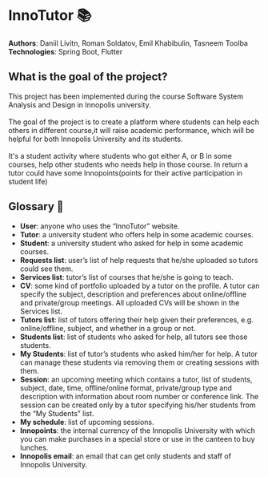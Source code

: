 # InnoTutor 📚
**Authors**: Daniil Livitn, Roman Soldatov, Emil Khabibulin, Tasneem Toolba
<br>
**Technologies**: Spring Boot, Flutter
## What is the goal of the project?
This project has been implemented during the course Software System Analysis and Design in Innopolis university.
<br>
<br>
The goal of the project is to create a platform where students can help each others in different course,it will raise academic performance, which will be helpful for both Innopolis University and its students.  
<br>
It's a student activity where students who got either A, or B in some courses, help other students who needs help in those course. In return a tutor could have some Innopoints(points for their active participation in student life)
<br>
## Glossary 📝
* **User**: anyone who uses the “InnoTutor” website.
* **Tutor**: a university student who offers help in some academic courses.
* **Student**: a university student who asked for help in some academic courses.
* **Requests list**: user’s list of help requests that he/she uploaded so tutors could see them.
* **Services list**: tutor’s list of courses that he/she is going to teach.
* **CV**: some kind of portfolio uploaded by a tutor on the profile. A tutor can specify the subject, description and preferences about online/offline and private/group meetings. All uploaded CVs will be shown in the Services list.
* **Tutors list**: list of tutors offering their help given their preferences, e.g. online/offline, subject, and whether in a group or not.
* **Students list**: list of students who asked for help, all tutors see those students.
* **My Students**: list of tutor’s students who asked him/her for help. A tutor can manage these students via removing them or creating sessions with them.
* **Session**: an upcoming meeting which contains a tutor, list of students, subject, date, time, offline/online format, private/group type and description with information about room number or conference link. The session can be created only by a tutor specifying his/her students from the “My Students” list.
* **My schedule**: list of upcoming sessions.
* **Innopoints**: the internal currency of the Innopolis University with which you can make purchases in a special store or use in the canteen to buy lunches.
* **Innopolis email**: an email that can get only students and staff of Innopolis University.



